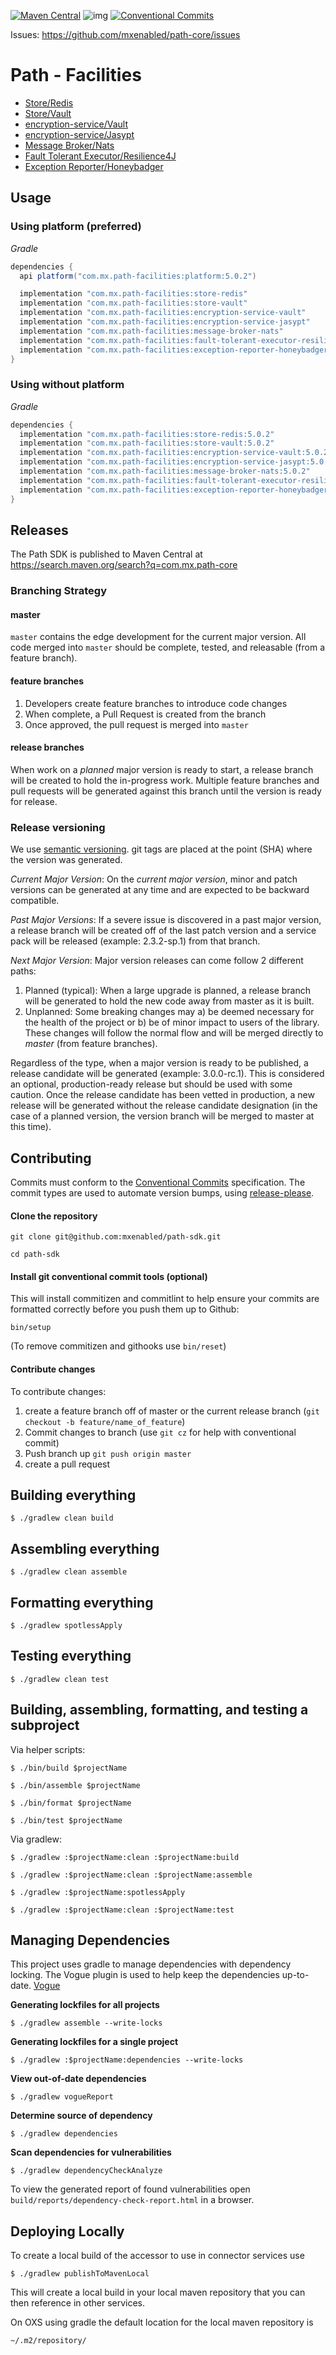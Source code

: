 [![Maven Central](https://maven-badges.herokuapp.com/maven-central/com.mx.path-facilities/platform/badge.svg)](https://search.maven.org/search?q=com.mx.path-facilities)
![img](https://img.shields.io/badge/semver-2.0.0-green)
[![Conventional Commits](https://img.shields.io/badge/Conventional%20Commits-1.0.0-%23FE5196?logo=conventionalcommits&logoColor=white)](https://conventionalcommits.org)

Issues: https://github.com/mxenabled/path-core/issues

# Path - Facilities

* [Store/Redis](store-redis/README.md)
* [Store/Vault](store-vault/README.md)
* [encryption-service/Vault](encryption-service-vault/README.md)
* [encryption-service/Jasypt](encryption-service-Jasypt/README.md)
* [Message Broker/Nats](message-broker-nats/README.md)
* [Fault Tolerant Executor/Resilience4J](fault-tolerant-executor-resilience4j/README.md)
* [Exception Reporter/Honeybadger](exception-reporter-honeybadger/README.md)

## Usage

### Using platform (preferred)

_Gradle_
<!-- x-release-please-start-version -->
```groovy
dependencies {
  api platform("com.mx.path-facilities:platform:5.0.2")

  implementation "com.mx.path-facilities:store-redis"
  implementation "com.mx.path-facilities:store-vault"
  implementation "com.mx.path-facilities:encryption-service-vault"
  implementation "com.mx.path-facilities:encryption-service-jasypt"
  implementation "com.mx.path-facilities:message-broker-nats"
  implementation "com.mx.path-facilities:fault-tolerant-executor-resilience4j"
  implementation "com.mx.path-facilities:exception-reporter-honeybadger"
}
```
<!-- x-release-please-end -->

### Using without platform

_Gradle_
<!-- x-release-please-start-version -->
```groovy
dependencies {
  implementation "com.mx.path-facilities:store-redis:5.0.2"
  implementation "com.mx.path-facilities:store-vault:5.0.2"
  implementation "com.mx.path-facilities:encryption-service-vault:5.0.2"
  implementation "com.mx.path-facilities:encryption-service-jasypt:5.0.2"
  implementation "com.mx.path-facilities:message-broker-nats:5.0.2"
  implementation "com.mx.path-facilities:fault-tolerant-executor-resilience4j:5.0.2"
  implementation "com.mx.path-facilities:exception-reporter-honeybadger:5.0.2"
}
```
<!-- x-release-please-end -->

## Releases

The Path SDK is published to Maven Central at https://search.maven.org/search?q=com.mx.path-core

### Branching Strategy

#### master

`master` contains the edge development for the current major version. All code merged into `master` should be complete, tested, and releasable (from a feature branch).

#### feature branches

  1. Developers create feature branches to introduce code changes
  2. When complete, a Pull Request is created from the branch
  3. Once approved, the pull request is merged into `master`

#### release branches

When work on a _planned_ major version is ready to start, a release branch will be created to hold the in-progress work. Multiple feature branches and pull requests will be generated against this branch until the version is ready for release.

### Release versioning

We use [semantic versioning](https://semver.org/spec/v2.0.0.html). git tags are placed at the point (SHA) where the version was generated.

_Current Major Version_: On the _current major version_, minor and patch versions can be generated at any time and are expected to be backward compatible.

_Past Major Versions_: If a severe issue is discovered in a past major version, a release branch will be created off of the last patch version and a service pack will be released (example: 2.3.2-sp.1) from that branch.

_Next Major Version_: Major version releases can come follow 2 different paths:

  1. Planned (typical): When a large upgrade is planned, a release branch will be generated to hold the new code away from master as it is built.
  2. Unplanned: Some breaking changes may a) be deemed necessary for the health of the project or b) be of minor impact to users of the library. These changes will follow the normal flow and will be merged directly to _master_ (from feature branches).

Regardless of the type, when a major version is ready to be published, a release candidate will be generated (example: 3.0.0-rc.1). This is considered an optional, production-ready release but should be used with some caution. Once the release candidate has been vetted in production, a new release will be generated without the release candidate designation (in the case of a planned version, the version branch will be merged to master at this time).

## Contributing

Commits must conform to the [Conventional Commits](https://www.conventionalcommits.org/en/v1.0.0/) specification. The commit types are used to automate version bumps, using [release-please](https://github.com/googleapis/release-please).

#### Clone the repository

`git clone git@github.com:mxenabled/path-sdk.git`

`cd path-sdk`

#### Install git conventional commit tools (optional)

This will install commitizen and commitlint to help ensure your commits are formatted correctly before you push them up to Github:

`bin/setup`

(To remove commitizen and githooks use `bin/reset`)

#### Contribute changes

To contribute changes:

  1. create a feature branch off of master or the current release branch (`git checkout -b feature/name_of_feature`)
  2. Commit changes to branch (use `git cz` for help with conventional commit)
  3. Push branch up `git push origin master`
  4. create a pull request

## Building everything

```shell
$ ./gradlew clean build
```

## Assembling everything

```shell
$ ./gradlew clean assemble
```

## Formatting everything

```shell
$ ./gradlew spotlessApply
```

## Testing everything

```shell
$ ./gradlew clean test
```

## Building, assembling, formatting, and testing a subproject

Via helper scripts:

```shell
$ ./bin/build $projectName
```

```shell
$ ./bin/assemble $projectName
```

```shell
$ ./bin/format $projectName
```

```shell
$ ./bin/test $projectName
```

Via gradlew:

```shell
$ ./gradlew :$projectName:clean :$projectName:build
```

```shell
$ ./gradlew :$projectName:clean :$projectName:assemble
```

```shell
$ ./gradlew :$projectName:spotlessApply
```

```shell
$ ./gradlew :$projectName:clean :$projectName:test
```

## Managing Dependencies

This project uses gradle to manage dependencies with dependency locking. The Vogue plugin is used to help keep the dependencies up-to-date. [Vogue](https://github.com/mxenabled/vogue)

**Generating lockfiles for all projects**

```shell
$ ./gradlew assemble --write-locks
```

**Generating lockfiles for a single project**

```shell
$ ./gradlew :$projectName:dependencies --write-locks
```

**View out-of-date dependencies**

```shell
$ ./gradlew vogueReport
```

**Determine source of dependency**

```shell
$ ./gradlew dependencies
```

**Scan dependencies for vulnerabilities**

```shell
$ ./gradlew dependencyCheckAnalyze
```
To view the generated report of found vulnerabilities open `build/reports/dependency-check-report.html` in a browser.

## Deploying Locally

To create a local build of the accessor to use in connector services use

```shell
$ ./gradlew publishToMavenLocal
```
This will create a local build in your local maven repository that you can
then reference in other services.

On OXS using gradle the default location for the local maven repository is
```shell
~/.m2/repository/
```
